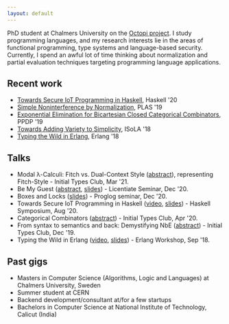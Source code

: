 ```yaml
---
layout: default
---
```


PhD student at Chalmers University on the [Octopi project](https://octopi.chalmers.se/). I study programming languages, and my research interests lie in the areas of functional programming, type systems and language-based security. Currently, I spend an awful lot of time thinking about normalization and partial evaluation techniques targeting programming language applications.

## Recent work

* [Towards Secure IoT Programming in Haskell](haski.pdf), Haskell '20
* [Simple Noninterference by Normalization](nibnbe.pdf), PLAS '19
* [Exponential Elimination for Bicartesian Closed Categorical Combinators](expelim.pdf), PPDP '19
* [Towards Adding Variety to Simplicity](variety.pdf), ISoLA '18
* [Typing the Wild in Erlang](ew18.pdf), Erlang '18

## Talks 

* Modal λ-Calculi: Fitch vs. Dual-Context Style ([abstract](https://github.com/InitialTypes/Club/wiki/Abstracts.2020.Modal)), representing Fitch-Style - Initial Types Club, Mar '21.
* Be My Guest ([abstract](https://research.chalmers.se/publication/520510), [slides](lic-slides.pdf)) - Licentiate Seminar, Dec '20.
* Boxes and Locks ([slides](bnl-proglog-slides.pdf)) - Proglog seminar, Dec '20.
* Towards Secure IoT Programming in Haskell ([video](https://www.youtube.com/watch?v=FqnScw9U7gA), [slides](haski-slides.pdf)) - Haskell Symposium, Aug '20.
* Categorical Combinators ([abstract](https://github.com/InitialTypes/Club/wiki/Abstracts.2019.Cat.Combinators)) - Initial Types Club, Apr '20.
* From syntax to semantics and back: Demystifying NbE ([abstract](https://github.com/InitialTypes/Club/wiki/Abstracts.2019.DemystifyingNbE)) - Initial Types Club, Dec '19.
* Typing the Wild in Erlang ([video](https://www.youtube.com/watch?v=GjVDTHlD4nM), [slides](ew18-slides.pdf)) - Erlang Workshop, Sep '18.


## Past gigs
* Masters in Computer Science (Algorithms, Logic and Languages) at Chalmers University, Sweden
* Summer student at CERN
* Backend development/consultant at/for a few startups
* Bachelors in Computer Science at National Institute of Technology, Calicut (India)
